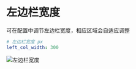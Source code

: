 # 左边栏宽度

可在配置中调节左边栏宽度，相应区域会自适应调整

```yaml
# 左边栏宽度 px
left_col_width: 300
```

![左边栏宽度](/src/left-col-width.gif)